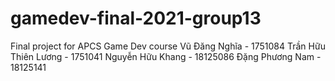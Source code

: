 # gamedev-final-2021-group13
 Final project for APCS Game Dev course
Vũ Đăng Nghĩa - 1751084
Trần Hữu Thiên Lương - 1751041
Nguyễn Hữu Khang - 18125086
Đặng Phương Nam - 18125141
